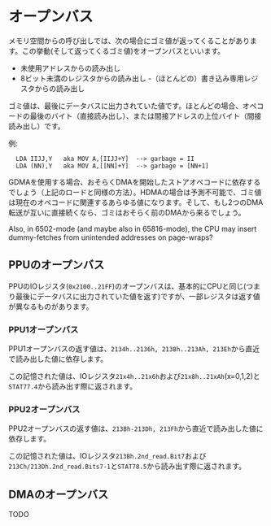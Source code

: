 # オープンバス

メモリ空間からの呼び出しでは、次の場合にゴミ値が返ってくることがあります。この挙動(そして返ってくるゴミ値)をオープンバスといいます。

- 未使用アドレスからの読み出し
- 8ビット未満のレジスタからの読み出し
-（ほとんどの）書き込み専用レジスタからの読み出し

ゴミ値は、最後にデータバスに出力されていた値です。ほとんどの場合、オペコードの最後のバイト（直接読み出し）、または間接アドレスの上位バイト（間接読み出し）です。

例:

```
  LDA IIJJ,Y   aka MOV A,[IIJJ+Y]  --> garbage = II
  LDA (NN),Y   aka MOV A,[[NN]+Y]  --> garbage = [NN+1]
```

GDMAを使用する場合、おそらくDMAを開始したストアオペコードに依存するでしょう（上記のロードと同様の方法）。HDMAの場合は予測不可能で、ゴミ値は現在のオペコードに関連するあらゆる値になります。そして、もし2つのDMA転送が互いに直接続くなら、ゴミはおそらく前のDMAから来るでしょう。

Also, in 6502-mode (and maybe also in 65816-mode), the CPU may insert dummy-fetches from unintended addresses on page-wraps?

## PPUのオープンバス

PPUのIOレジスタ(`0x2100..21FF`)のオープンバスは、基本的にCPUと同じ(つまり最後にデータバスに出力されていた値を返す)ですが、一部レジスタは返す値が異なるものがあります。

### PPU1オープンバス

PPU1オープンバスの返す値は、`2134h..2136h, 2138h..213Ah, 213Eh`から直近で読み出した値に依存します。

この記憶された値は、IOレジスタ`21x4h..21x6h`および`21x8h..21xAh`(x=0,1,2)と`STAT77.4`から読み出す際に返されます。

### PPU2オープンバス

PPU2オープンバスの返す値は、`213Bh-213Dh, 213Fh`から直近で読み出した値に依存します。

この記憶された値は、IOレジスタ`213Bh.2nd_read.Bit7`および`213Ch/213Dh.2nd_read.Bits7-1`と`STAT78.5`から読み出す際に返されます。

## DMAのオープンバス

TODO
